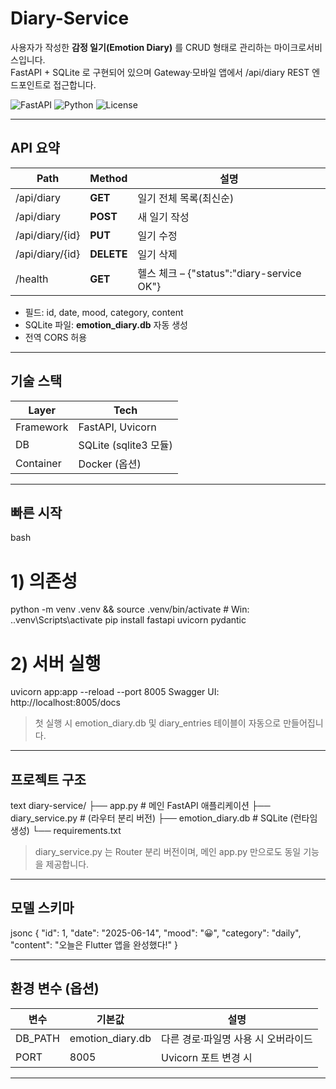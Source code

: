 # Diary-Service

사용자가 작성한 **감정 일기(Emotion Diary)** 를 CRUD 형태로 관리하는 마이크로서비스입니다.  
FastAPI + SQLite 로 구현되어 있으며 Gateway·모바일 앱에서 /api/diary REST 엔드포인트로 접근합니다.

![FastAPI](https://img.shields.io/badge/FastAPI-0.111.0-009688?logo=fastapi&logoColor=white)
![Python](https://img.shields.io/badge/python-3.11-blue)
![License](https://img.shields.io/badge/license-MIT-green)

---

##  API 요약

| Path | Method | 설명 |
|------|--------|------|
| /api/diary | **GET** | 일기 전체 목록(최신순) |
| /api/diary | **POST** | 새 일기 작성 |
| /api/diary/{id} | **PUT** | 일기 수정 |
| /api/diary/{id} | **DELETE** | 일기 삭제 |
| /health | **GET** | 헬스 체크 – {"status":"diary-service OK"} |

* 필드: id, date, mood, category, content  
* SQLite 파일: **emotion_diary.db** 자동 생성  
* 전역 CORS 허용

---

##  기술 스택

| Layer | Tech |
|-------|------|
| Framework | FastAPI, Uvicorn |
| DB | SQLite (sqlite3 모듈) |
| Container | Docker (옵션) |

---

##  빠른 시작

bash
# 1) 의존성
python -m venv .venv && source .venv/bin/activate   # Win: .\.venv\Scripts\activate
pip install fastapi uvicorn pydantic

# 2) 서버 실행
uvicorn app:app --reload --port 8005
Swagger UI: http://localhost:8005/docs


> 첫 실행 시 emotion_diary.db 및 diary_entries 테이블이 자동으로 만들어집니다.

---

##  프로젝트 구조

text
diary-service/
├── app.py            # 메인 FastAPI 애플리케이션
├── diary_service.py  # (라우터 분리 버전)
├── emotion_diary.db  # SQLite (런타임 생성)
└── requirements.txt


> diary_service.py 는 Router 분리 버전이며, 메인 app.py 만으로도 동일 기능을 제공합니다.

---

## 모델 스키마

jsonc
{
  "id": 1,
  "date": "2025-06-14",
  "mood": "😀",
  "category": "daily",
  "content": "오늘은 Flutter 앱을 완성했다!"
}


---

##  환경 변수 (옵션)

| 변수        | 기본값                | 설명                   |
| --------- | ------------------ | -------------------- |
| DB_PATH | emotion_diary.db | 다른 경로·파일명 사용 시 오버라이드 |
| PORT    | 8005               | Uvicorn 포트 변경 시      |

---
